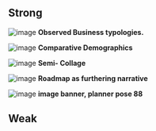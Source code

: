 ## Strong 
![image](https://user-images.githubusercontent.com/34726888/157521993-7a3fc416-073c-47ea-a914-e24240c2ea3e.png)
**Observed Business typologies.**

![image](https://user-images.githubusercontent.com/34726888/157522633-76bacbd0-b734-401e-8d1b-fad249c05aff.png)
**Comparative Demographics**

![image](https://user-images.githubusercontent.com/34726888/157523149-e03f1150-7533-46db-a398-696ee9843d32.png)
**Semi- Collage**

![image](https://user-images.githubusercontent.com/34726888/157523175-5edba99c-77ab-4f1a-9ff0-123fa7f2b95a.png)
**Roadmap as furthering narrative**

![image](https://user-images.githubusercontent.com/34726888/157523488-1048b1d4-9f83-4135-b880-3dbf2df30d58.png)
**image banner, planner pose 88**






## Weak 
